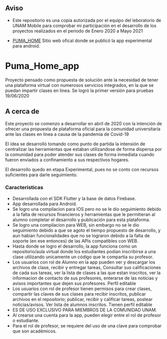 ## Aviso

 * Este repositorio es una copia autorizada por el equipo del leboratorio de UNAM Mobile para comprobar mi participación en el desarrollo de los proyectos realizados en el periodo de Enero 2020 a Mayo 2021

 * [PUMA_HOME](https://mobile.unam.mx/pumahome/) Sitio web ofical donde se publicó la app experimental para android.

# Puma_Home_app

Proyecto pensado como propuesta de solución ante la necesidad de tener una plataforma virtual con numerosos servicios integrados, en la que se puedan impartir clases en linea.
Se logró la primer versión para pruebas 19/06/2020


## A cerca de 

Este proyecto se comenzo a desarrollar en abril de 2020 con la intención de ofrecer una propuesta de plataforma oficial para la comunidad universitaria ante las clases en linea a causa de la pandemia de Covid-19

El ídea se desarrolló tomando como punto de partida la intensión de centralizar las herramientas que estaban utilizandose de forma dispersa por la comunidad para poder atender sus clases de forma inmediata cuando fueron enviados a confinamiento a sus respectivos hogares.

El desarrollo quedo en etapa Experimental, pues no se conto con recursos suficientes para darle seguimiento.

### Caracteristicas
 * Desarrollada con el SDK Flutter y la base de datos Firebase.
 * App desarrollada para Android.
 * Se logro una compilacion para IOS pero no se le dio seguimiento debido a la falta de recursos financieros y herramientas que le permitieran al alumno completar el desarrollo y publicación para esta plataforma.
 * Se logro una compilacion para WEB, sin embargo no se le dio seguimiento debido a que se agoto el tiempo propuesto de desarrollo, y aun habian funcionalidades que no se lograron debido a la falta de soporte (en ese entonces) de las APIs compatibles con WEB.
 * Hasta donde se logro el desarrollo, la app funciona como un repositorio/aula virtual donde los estudiantes podian inscribirse a una clase utilizando unicamente un código que le compartia su profesor.
 * Los usuarios con rol de Alumno en la app pueden ver y descargar los archivos de clase, recibir y entregar tareas, Consultar sus calificaciones de cada sus tareas, ver la lista de clases a las que estan inscritos, ver la informacion de contacto de sus profesores, enterarse de las noticias y avisos importantes que dejen sus profesores. Perfil editable
 * Los usuarios con rol de profesor tienen permisos para crear clases, compartir las claves de sus clases para recibir inscritos, publicar archivos en el repositorio; publicar, recibir y calificar tareas, postear noticias/avisos. Ver lista de alumnos inscritos. Tienen perfil editable
 * ES DE USO EXCLUSIVO PARA MIEMBROS DE LA COMUNIDAD UNAM.
 * Al crearse una cuenta para la app, pueden elegir entre el rol de profesor o estudiante.
 * Para el rol de profesor, se requiere del uso de una clave para comprobar que son académicos. 